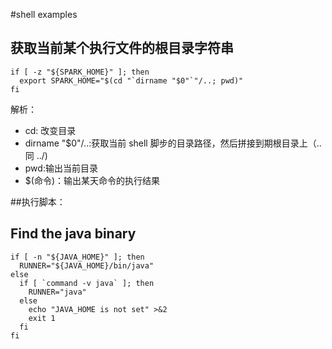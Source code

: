 #shell examples
## 获取当前某个执行文件的根目录字符串
```
if [ -z "${SPARK_HOME}" ]; then
  export SPARK_HOME="$(cd "`dirname "$0"`"/..; pwd)"
fi
```
解析：  

* cd: 改变目录
* dirname "$0"/..:获取当前 shell 脚步的目录路径，然后拼接到期根目录上（.. 同 ../)
* pwd:输出当前目录
* $(命令)：输出某天命令的执行结果

##执行脚本：  



## Find the java binary
```
if [ -n "${JAVA_HOME}" ]; then
  RUNNER="${JAVA_HOME}/bin/java"
else
  if [ `command -v java` ]; then
    RUNNER="java"
  else
    echo "JAVA_HOME is not set" >&2
    exit 1
  fi
fi
```



